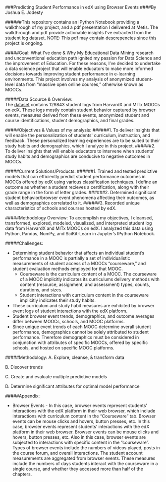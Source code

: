 ###Predicting Student Performance in edX using Browser Events
####By Joshua E. Jodesty

######This repository contains an IPython Notebook providing a walkthrough of my project, and a pdf presentation I delivered at Metis. The walkthrough and pdf provide actionable insights I've extracted from the student log dataset. NOTE: This pdf may contain descrepencies since this project is ongoing.

#####Goal: What I’ve done & Why
My Educational Data Mining research and unconventional education path ignited my passion for Data Science and the improvement of Education. For these reasons, I’ve decided to undertake a data science project that will enable educators to make more informed decisions towards improving student performance in e-learning environments. This project involves my analysis of anonymized student-level data from “massive open online courses,” otherwise known as MOOCs.

#####Data Scource & Overview:  
The [dataset](https://dataverse.harvard.edu/dataset.xhtml?persistentId=doi:10.7910/DVN/26147) contains 129843 student logs from HarvardX and MITx MOOCs on edX. These logs mostly contain student behavior captured by browser events, measures derived from these events, anonymized student and course identifications, student demographics, and final grades.

#####Objectives & Values of my analysis:
######1. To deliver insights that will enable the personalization of students' curriculum, instruction, and feedback. These personalized learning experiences are to be suited to their study habits and demographics, which I analyze in this project.
######2. To deliver insights that will enable educators to intervene when students' study habits and demographics are conducive to negative outcomes in MOOCs.

#####Current Solutions/Products:
######1. Trained and tested predictive models that can efficiently predict student performance outcomes in MOOCs offered by edX using various classification techniques. I define an outcome as whether a student recieves a certification, along with their grade range in the form of letter grades.
######2. Determined significant student behavior/browser event phenomena affecting their outcomes, as well as demographics correlated to it. 
######3. Recorded unique characteristics of schools and courses hosted by edX.

#####Methodology Overview:
To accomplish my objectives, I cleansed, transformed, explored, modeled, visualized, and interpreted student log data from HarvardX and MITx MOOCs on edX. I analyzed this data using Python, Pandas, NumPy, and SciKit-Learn in Jupyter’s IPython Notebook.

#####Challenges: 
* Determining student behavior that affects an individual student’s performance in a MOOC is partially a set of individualistic measurements of student access of a MOOCs “courseware,” and student evaluation methods employed for that MOOC.
  * Courseware is the curriculum content of a MOOC. The courseware of a MOOC implicitly indicates its curriculums delivery methods with content (resource, assignment, and assessment) types, counts, durations, and sizes.
  *	Student interactions with curriculum content in the courseware implicitly indicates their study habits.
*	These curriculum and study habit measures are exhibited by browser event logs of student interactions with the edX platform.
*	Student browser event trends, demographics, and outcome averages differ between MOOCs, schools, and MOOC platforms.
*	Since unique event trends of each MOOC determine overall student performance, demographics cannot be solely attributed to student performance. Therefore demographics must be considered in conjunction with attributes of specific MOOCs, offered by specific schools, and hosted on specific MOOC platforms. 

#####Methodology:
A. Explore, cleanse, & transform data

B. Discover trends

C. Create and evaluate multiple predictive models

D. Determine significant attributes for optimal model performance

#####Appendix:
* Browser Events - In this case, browser events represent students’ interactions with the edX platform in their web browser, which include interactions with curriculum content in the “Courseware” tab. Browser events can be mouse clicks and hovers, button presses, etc. In this case, browser events represent students’ interactions with the edX platform in their web browser. Browser events can be mouse clicks and hovers, button presses, etc. Also in this case, browser events are subjected to interactions with specific content in the “courseware”. Types of browser events include the numbers of videos played, posts in the course forum, and overall interactions. The student account measurements are aggregated from browser events. These measures include the numbers of days students interact with the courseware in a single course, and whether they accessed more than half of the chapters.


